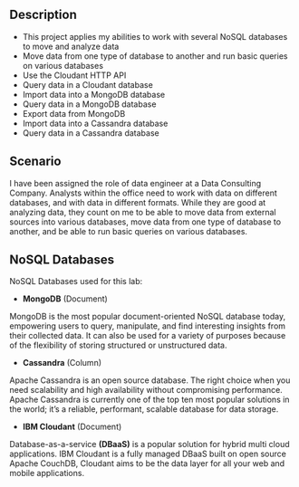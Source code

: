 ## Description
* This project applies my abilities to work with several NoSQL databases to move and analyze data
* Move data from one type of database to another and run basic queries on various databases
* Use the Cloudant HTTP API 
* Query data in a Cloudant database
* Import data into a MongoDB database
* Query data in a MongoDB database
* Export data from MongoDB
* Import data into a Cassandra database
* Query data in a Cassandra database

## Scenario

I have been assigned the role of data engineer at a Data Consulting Company. Analysts within the office need to work with data on different databases, and with data in different formats. While they are good at analyzing data, they count on me to be able to move data from external sources into various databases, move data from one type of database to another, and be able to run basic queries on various databases. 

## NoSQL Databases
NoSQL Databases used for this lab:
* **MongoDB** (Document)

MongoDB is the most popular document-oriented NoSQL database today, empowering users to query, manipulate, and find interesting insights from their collected data. It can also be used for a variety of purposes because of the flexibility of storing structured or unstructured data.

* **Cassandra** (Column)

Apache Cassandra is an open source database. The right choice when you need scalability and high availability without compromising performance. Apache Cassandra is currently one of the top ten most popular solutions in the world; it’s a reliable, performant, scalable database for data storage.

* **IBM Cloudant** (Document)

Database-as-a-service **(DBaaS)** is a popular solution for hybrid multi cloud applications. IBM Cloudant is a fully managed DBaaS built on open source Apache CouchDB, Cloudant aims to be the data layer for all your web and mobile applications. 




